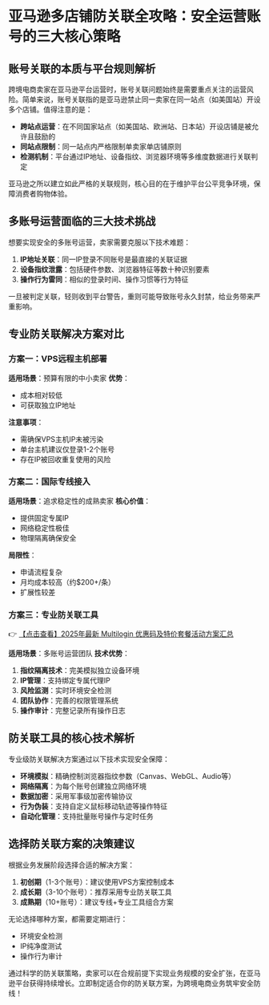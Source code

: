 # 亚马逊多店铺防关联全攻略：安全运营账号的三大核心策略

## 账号关联的本质与平台规则解析

跨境电商卖家在亚马逊平台运营时，账号关联问题始终是需要重点关注的运营风险。简单来说，账号关联指的是亚马逊禁止同一卖家在同一站点（如美国站）开设多个店铺。值得注意的是：

- **跨站点运营**：在不同国家站点（如美国站、欧洲站、日本站）开设店铺是被允许且鼓励的
- **同站点限制**：同一站点内严格限制单卖家单店铺原则
- **检测机制**：平台通过IP地址、设备指纹、浏览器环境等多维度数据进行关联判定

亚马逊之所以建立如此严格的关联规则，核心目的在于维护平台公平竞争环境，保障消费者购物体验。

## 多账号运营面临的三大技术挑战

想要实现安全的多账号运营，卖家需要克服以下技术难题：

1. **IP地址关联**：同一IP登录不同账号是最直接的关联证据
2. **设备指纹泄露**：包括硬件参数、浏览器特征等数十种识别要素
3. **操作行为雷同**：相似的登录时间、操作习惯等行为特征

一旦被判定关联，轻则收到平台警告，重则可能导致账号永久封禁，给业务带来严重影响。

## 专业防关联解决方案对比

### 方案一：VPS远程主机部署
**适用场景**：预算有限的中小卖家
**优势**：
- 成本相对较低
- 可获取独立IP地址

**注意事项**：
- 需确保VPS主机IP未被污染
- 单台主机建议仅登录1-2个账号
- 存在IP被回收重复使用的风险

### 方案二：国际专线接入
**适用场景**：追求稳定性的成熟卖家
**核心价值**：
- 提供固定专属IP
- 网络稳定性极佳
- 物理隔离确保安全

**局限性**：
- 申请流程复杂
- 月均成本较高（约$200+/条）
- 扩展性较差

### 方案三：专业防关联工具
👉 [【点击查看】2025年最新 Multilogin 优惠码及特价套餐活动方案汇总](https://bit.ly/multIlogin)

**适用场景**：多账号运营团队
**技术优势**：
1. **指纹隔离技术**：完美模拟独立设备环境
2. **IP管理**：支持绑定专属代理IP
3. **风险监测**：实时环境安全检测
4. **团队协作**：完善的权限管理系统
5. **操作审计**：完整记录所有操作日志

## 防关联工具的核心技术解析

专业级防关联解决方案通过以下技术实现安全保障：

- **环境模拟**：精确控制浏览器指纹参数（Canvas、WebGL、Audio等）
- **网络隔离**：为每个账号创建独立网络环境
- **数据加密**：采用军事级加密传输协议
- **行为伪装**：支持自定义鼠标移动轨迹等操作特征
- **自动化管理**：支持批量账号操作与定时任务

## 选择防关联方案的决策建议

根据业务发展阶段选择合适的解决方案：

1. **初创期**（1-3个账号）：建议使用VPS方案控制成本
2. **成长期**（3-10个账号）：推荐采用专业防关联工具
3. **成熟期**（10+账号）：建议专线+专业工具组合方案

无论选择哪种方案，都需要定期进行：
- 环境安全检测
- IP纯净度测试
- 操作行为审计

通过科学的防关联策略，卖家可以在合规前提下实现业务规模的安全扩张，在亚马逊平台获得持续增长。立即制定适合你的防关联方案，为跨境电商业务筑牢安全防线！
